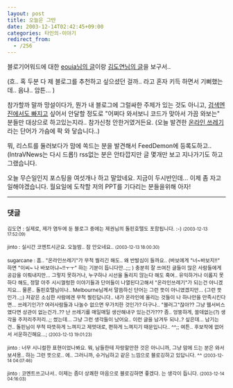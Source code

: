```yaml
---
layout: post
title: 오늘은 그만
date: 2003-12-14T02:42:45+09:00
categories: 타인의-이야기
redirect_from:
  - /256
---
```


블로기어워드에 대한 <a href="http://eouia.net/archives/000523.html" target=bb>eouia님의 글</a>이랑 <a href="http://www.mithrandir.co.kr/mt/archives/2003/12/20031213_000520.html" target=bb>김도연님의 글</a>을 보구서..

(흐.. 혹 두분 다 제 블로그를 추천하고 싶으셨던 걸까.. 라고 혼자 키득 하면서 기뻐했는데.. 음냐.. 암튼... )

참가할까 말까 망설이다가, 뭔가 내 블로그에 그럴싸한 주제가 있는 것도 아니고, <a href="/399" target=aa>검색엔진에서도 빠지고</a> 싶어서 안달할 정도로 "어쩌다 와서보니 코드가 맞아서 가끔 와보는" 분들만 대상으로 하고있는지라.. 참가신청 안한거였거든요. (오늘 발견한 <a href="http://hyuksang.cafe24.com/archives/000018.html" target=bb>온라인 쓰레기</a>라는 단어가 가슴에 팍 와 닿습니다..)

뭐, 리스트를 둘러보다가 맘에 쏙드는 분을 발견해서 FeedDemon에 등록도하고.. (IntraVNews는 다시 드롭!) rss없는 분은 안타깝지만 글 몇개만 보고 지나가기도 하고 그랬습니다.

오늘 무슨일인지 포스팅을 여섯개나 하고 말았네요. 지금이 두시반인데... 이제 좀 자고 일해야겠습니다. 월요일에 도착할 저의 PPT를 기다리는 분들을위해 아자!

* * *

### 댓글



<!--- cmt:536 --->
<!--- mail: --->
<!--- parent:0 --->

<small>김도연 : 실제로, 제가 염두에 둔 블로그 중에는 제권님의 돌핀호텔도 포함됩니다. :-) <small>(2003-12-13 17:52:09)</small></small>


<!--- cmt:537 --->
<!--- mail: --->
<!--- parent:0 --->

<small>jinto : 실시간 코멘트시군요. 오늘밤.. 잠 안오네요.. <small>(2003-12-13 18:00:30)</small></small>


<!--- cmt:538 --->
<!--- mail: --->
<!--- parent:0 --->

<small>sugarcane : 흠.. "온라인쓰레기"가 무척 찔리긴 해도.. 왜 반발심이 들까요..  (바보에게 "너~바보지!!" 하면 "이씨~ 나 바보아냐~!!ㅜㅜ" 하는 기분이 듭니다만..;;; )  충분히 잘 쓰여진 글들이 많은 사람들에게 공감을 이뤄내지만... 그렇지 못하거나, 누구하나 시선을 돌리지 않는다 해도 혹여.. 유익하거나 이롭지 못하다 해도, 정말 아주 시시껄렁한 이야기들과 단어들이 나열된다고해서 "온라인쓰레기"가 되는건 아니겠지요...  물론.. 돌핀호텔님이나.. Melbourne님께서 말씀하신 단어는 그런 뜻이 아니였겠지만... (그런 뜻인가..;;) 저같은 소심한 사람에겐 무척 찔린답니다..  내가 온라인에 올리는 것들이 나 하나만을 만족시킨다면... 쓰레기인가?  여러사람들과 나눌수 없으면 무가치한 것인가? 더구나.. "블러그"잖아?? 그냥 웹서비스였다면 상관이 없는건가..?? 난 쓰레기를 매일매일 생산해내구 있는건가???  좀..  엉뚱하게,  쓸데없는(?) 생각을 주저리주저리..;; 썼는데... 그냥 그런 생각들이 났어요..  이런 글을 남겨두 되나..?  싶은데... 남기는 건.. 돌핀님이 무척 따뜻하게 느껴지고 제멋대로, 편하게 느껴지기 때문입니다.. ^^;;    여튼.. 후보작에 없어서 서운하긴해요...; <small>(2003-12-13 19:01:23)</small></small>


<!--- cmt:539 --->
<!--- mail: --->
<!--- parent:0 --->

<small>jinto : 너무 시니컬한 표현이었나봐요.  뭐, 남들한테 자랑할만한 것은 아니니까, 그냥 맘에 드는 분은 와서 보셔용.. 하는 그런 뜻으로..  에.. 그러니까, 슈거님하고 같은 느낌으로 블로깅하고 있답니다. ^^ <small>(2003-12-14 04:07:46)</small></small>


<!--- cmt:540 --->
<!--- mail: --->
<!--- parent:0 --->

<small>jinto : 코멘트쓰고나서..  이제는 좀더 상쾌한 마음으로 블로깅하면 좋겠다. 는 생각이 듭니다. <small>(2003-12-14 04:16:03)</small></small>

